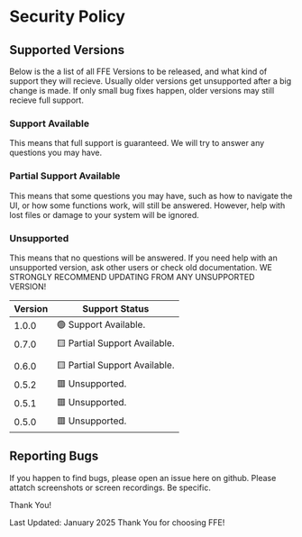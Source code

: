 # Security Policy

## Supported Versions

Below is the a list of all FFE Versions to be released, and what kind of support they will recieve. 
Usually older versions get unsupported after a big change is made. If only small bug fixes happen, older versions may still recieve full support.

### Support Available

This means that full support is guaranteed. We will try to answer any questions you may have.

### Partial Support Available

This means that some questions you may have, such as how to navigate the UI, or how some functions work, will still be answered.
However, help with lost files or damage to your system will be ignored.

### Unsupported

This means that no questions will be answered. 
If you need help with an unsupported version, ask other users or check old documentation.
WE STRONGLY RECOMMEND UPDATING FROM ANY UNSUPPORTED VERSION!


| Version | Support Status                                         |
| ------- | -------------------------------------------------------|
| 1.0.0   | 🟢 Support Available.                                 |
| 0.7.0   | 🟨 Partial Support Available.
                                 |  
| 0.6.0   | 🟨 Partial Support Available.                         | 
| 0.5.2   | 🟥 Unsupported.                                       |
| 0.5.1   | 🟥 Unsupported.                                       |
| 0.5.0   | 🟥 Unsupported.                                       |

## Reporting Bugs 

If you happen to find bugs, please open an issue here on github. 
Please attatch screenshots or screen recordings.
Be specific.

Thank You!

Last Updated: January 2025
Thank You for choosing FFE!
